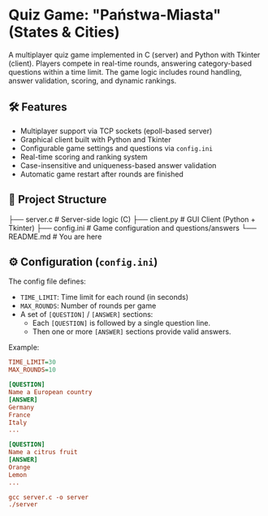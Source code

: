 # Quiz Game: "Państwa-Miasta" (States & Cities)

A multiplayer quiz game implemented in C (server) and Python with Tkinter (client). Players compete in real-time rounds, answering category-based questions within a time limit. The game logic includes round handling, answer validation, scoring, and dynamic rankings.

## 🛠 Features

- Multiplayer support via TCP sockets (epoll-based server)
- Graphical client built with Python and Tkinter
- Configurable game settings and questions via `config.ini`
- Real-time scoring and ranking system
- Case-insensitive and uniqueness-based answer validation
- Automatic game restart after rounds are finished

## 📂 Project Structure
├── server.c # Server-side logic (C) 
├── client.py # GUI Client (Python + Tkinter) 
├── config.ini # Game configuration and questions/answers 
└── README.md # You are here

## ⚙️ Configuration (`config.ini`)

The config file defines:

- `TIME_LIMIT`: Time limit for each round (in seconds)
- `MAX_ROUNDS`: Number of rounds per game
- A set of `[QUESTION]` / `[ANSWER]` sections:
  - Each `[QUESTION]` is followed by a single question line.
  - Then one or more `[ANSWER]` sections provide valid answers.

Example:
```ini
TIME_LIMIT=30
MAX_ROUNDS=10

[QUESTION]
Name a European country
[ANSWER]
Germany
France
Italy
...

[QUESTION]
Name a citrus fruit
[ANSWER]
Orange
Lemon
...

gcc server.c -o server
./server
